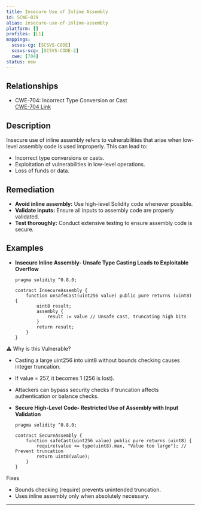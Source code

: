 ```yaml
---
title: Insecure Use of Inline Assembly
id: SCWE-039
alias: insecure-use-of-inline-assembly
platform: []
profiles: [L1]
mappings:
  scsvs-cg: [SCSVS-CODE]
  scsvs-scg: [SCSVS-CODE-2]
  cwe: [704]
status: new
---
```


## Relationships
- CWE-704: Incorrect Type Conversion or Cast  
  [CWE-704 Link](https://cwe.mitre.org/data/definitions/704.html)

## Description  
Insecure use of inline assembly refers to vulnerabilities that arise when low-level assembly code is used improperly. This can lead to:
- Incorrect type conversions or casts.
- Exploitation of vulnerabilities in low-level operations.
- Loss of funds or data.

## Remediation
- **Avoid inline assembly:** Use high-level Solidity code whenever possible.
- **Validate inputs:** Ensure all inputs to assembly code are properly validated.
- **Test thoroughly:** Conduct extensive testing to ensure assembly code is secure.

## Examples
- **Insecure Inline Assembly- Unsafe Type Casting Leads to Exploitable Overflow**
    ```solidity
    pragma solidity ^0.8.0;

    contract InsecureAssembly {
        function unsafeCast(uint256 value) public pure returns (uint8) {
            uint8 result;
            assembly {
                result := value // Unsafe cast, truncating high bits
            }
            return result;
        }
    }
    ```
⚠️ Why is this Vulnerable?
- Casting a large uint256 into uint8 without bounds checking causes integer truncation.
- If value = 257, it becomes 1 (256 is lost).
- Attackers can bypass security checks if truncation affects authentication or balance checks.

- **Secure High-Level Code- Restricted Use of Assembly with Input Validation**
    ```solidity
    pragma solidity ^0.8.0;

    contract SecureAssembly {
        function safeCast(uint256 value) public pure returns (uint8) {
            require(value <= type(uint8).max, "Value too large"); // Prevent truncation
            return uint8(value);
        }
    }
    ```
Fixes
- Bounds checking (require) prevents unintended truncation.
- Uses inline assembly only when absolutely necessary.

---